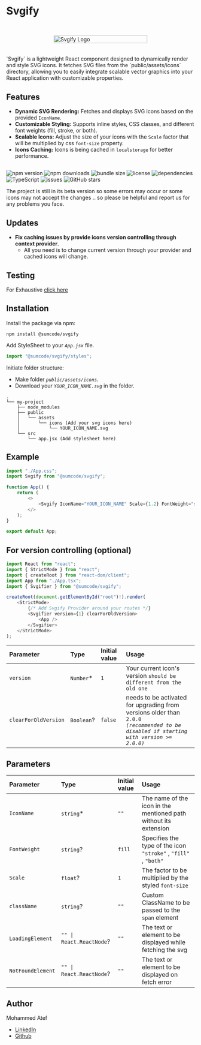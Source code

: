 # Svgify

<div style="display:flex; justify-content:center; margin-inline: auto; margin-block: 3rem 1rem; width: clamp(250px, 40%, 500px);">
<img src="https://res.cloudinary.com/dclbtusww/image/upload/v1725670993/Sumcode/Svgify/spkctkwkydsmnvki85di.png" alt="Svgify Logo" style="width: 100%; object-fit: contain;" />
</div>
<br/>
`Svgify` is a lightweight React component designed to dynamically render and style SVG icons. It fetches SVG files from the `public/assets/icons` directory, allowing you to easily integrate scalable vector graphics into your React application with customizable properties.

## Features

-   **Dynamic SVG Rendering:** Fetches and displays SVG icons based on the provided `IconName`.
-   **Customizable Styling:** Supports inline styles, CSS classes, and different font weights (fill, stroke, or both).
-   **Scalable Icons:** Adjust the size of your icons with the `Scale` factor that will be multiplied by css `font-size` property.
-   **Icons Caching:** Icons is being cached in `localstorage` for better performance.

##

![npm version](https://img.shields.io/npm/v/@sumcode/svgify.svg?label=version&style=flat-square)
![npm downloads](https://img.shields.io/npm/dw/@sumcode/svgify.svg?color=red&style=flat-square)
![bundle size](https://img.shields.io/bundlephobia/min/@sumcode/svgify.svg?color=gold&style=flat-square)
![license](https://img.shields.io/npm/l/@sumcode/svgify.svg?color=orange&style=flat-square)
![dependencies](https://img.shields.io/librariesio/release/npm/@sumcode/svgify?style=flat-square)
![TypeScript](https://img.shields.io/npm/types/@sumcode/svgify.svg?style=flat-square)
![issues](https://img.shields.io/github/issues/M7mmedATeF/svgify.svg?style=flat-square)
![GitHub stars](https://img.shields.io/github/stars/M7mmedATeF/svgify.svg?style=social)

The project is still in its beta version so some errors may occur or some icons may not accept the changes .. so please be helpful and report us for any problems you face.

## Updates

-   **Fix caching issues by provide icons version controlling through context provider**.
    -   All you need is to change current version through your provider and cached icons will change.

## Testing

For Exhaustive [click here](https://svgify-exhaustive.netlify.app/)

## Installation

Install the package via npm:

```
npm install @sumcode/svgify
```

Add StyleSheet to your _`App.jsx`_ file.

```js
import "@sumcode/svgify/styles";
```

Initiate folder structure:

-   Make folder _`public/assets/icons`_.
-   Download your _`YOUR_ICON_NAME.svg`_ in the folder.

```
.
└── my-project
    ├── node_modules
    ├── public
    │   └── assets
    │       └── icons (Add your svg icons here)
    │           └── YOUR_ICON_NAME.svg
    └── src
        └── app.jsx (Add stylesheet here)
```

## Example

```js
import "./App.css";
import Svgify from "@sumcode/svgify";

function App() {
    return (
        <>
            <Svgify IconName="YOUR_ICON_NAME" Scale={1.2} FontWeight="stroke" />
        </>
    );
}

export default App;
```

## For version controlling (optional)

```js
import React from "react";
import { StrictMode } from "react";
import { createRoot } from "react-dom/client";
import App from "./App.tsx";
import { Svgifier } from "@sumcode/svgify";

createRoot(document.getElementById("root")!).render(
    <StrictMode>
        {/* Add Svgify Provider around your routes */}
        <Svgifier version={1} clearForOldVersion>
            <App />
        </Svgifier>
    </StrictMode>
);
```

| Parameter            | Type       | Initial value | Usage                                                                                                                                         |
| :------------------- | :--------- | :------------ | :-------------------------------------------------------------------------------------------------------------------------------------------- |
| `version`            | `Number`\* | `1`           | Your current icon's version `should be different from the old one`                                                                            |
| `clearForOldVersion` | `Boolean`? | `false`       | needs to be activated for upgrading from versions older than `2.0.0` <br/> _`(recommended to be disabled if starting with version >= 2.0.0)`_ |

## Parameters

| Parameter         | Type                     | Initial value | Usage                                                            |
| :---------------- | :----------------------- | :------------ | :--------------------------------------------------------------- |
| `IconName`        | `string`\*               | `""`          | The name of the icon in the mentioned path without its extension |
| `FontWeight`      | `string`?                | `fill`        | Specifies the type of the icon `"stroke"` , `"fill"` , `"both"`  |
| `Scale`           | `float`?                 | `1`           | The factor to be multiplied by the styled `font-size`            |
| `className`       | `string`?                | `""`          | Custom ClassName to be passed to the `span` element              |
| `LoadingElement`  | `"" \| React.ReactNode`? | `""`          | The text or element to be displayed while fetching the svg       |
| `NotFoundElement` | `"" \| React.ReactNode`? | `""`          | The text or element to be displayed on fetch error               |

## Author

<p style="margin-bottom: 5px">Mohammed Atef</p>

-   [LinkedIn](https://www.linkedin.com/in/m7mmed3atef/)
-   [Github](https://github.com/M7mmedATeF)
